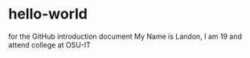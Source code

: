 # hello-world
for the GitHub introduction document
My Name is Landon, I am 19 and attend college at OSU-IT

